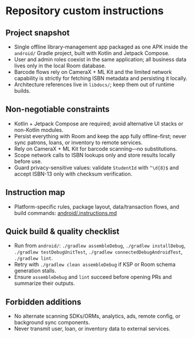 # Repository custom instructions

## Project snapshot
- Single offline library-management app packaged as one APK inside the `android/` Gradle project, built with Kotlin and Jetpack Compose.
- User and admin roles coexist in the same application; all business data lives only in the local Room database.
- Barcode flows rely on CameraX + ML Kit and the limited network capability is strictly for fetching ISBN metadata and persisting it locally.
- Architecture references live in `libdocs/`; keep them out of runtime builds.

## Non-negotiable constraints
- Kotlin + Jetpack Compose are required; avoid alternative UI stacks or non-Kotlin modules.
- Persist everything with Room and keep the app fully offline-first; never sync patrons, loans, or inventory to remote services.
- Rely on CameraX + ML Kit for barcode scanning—no substitutions.
- Scope network calls to ISBN lookups only and store results locally before use.
- Guard privacy-sensitive values: validate `StudentId` with `^\d{8}$` and accept ISBN-13 only with checksum verification.

## Instruction map
- Platform-specific rules, package layout, data/transaction flows, and build commands: [android/.instructions.md](../android/.instructions.md)

## Quick build & quality checklist
- Run from `android/`: `./gradlew assembleDebug`, `./gradlew installDebug`, `./gradlew testDebugUnitTest`, `./gradlew connectedDebugAndroidTest`, `./gradlew lint`.
- Retry with `./gradlew clean assembleDebug` if KSP or Room schema generation stalls.
- Ensure `assembleDebug` and `lint` succeed before opening PRs and summarize their outputs.

## Forbidden additions
- No alternate scanning SDKs/ORMs, analytics, ads, remote config, or background sync components.
- Never transmit user, loan, or inventory data to external services.